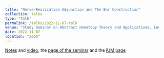 ```yaml
---
title: "Nerve-Realization Adjunction and The Bar Construction"
collection: talks
type: "Talk"
permalink: /talks/2022-11-07-talk
venue: "Study Seminar on Abstract Homotopy Theory and Applications, Independent University of Moscow"
date: 2022-11-07
location: "Zoom"
---
```


[Notes](https://magisterlud.github.io/files/the_seminar_/bar_construction.pdf) and [video](https://youtu.be/5A36vq1NfDc), the [page of the seminar](https://sites.google.com/view/homotopy-basics-seminar) and the [IUM page](https://ium.mccme.ru/f22/f22-kaledin.html)

